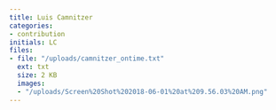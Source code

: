 ```yaml
---
title: Luis Camnitzer
categories:
- contribution
initials: LC
files:
- file: "/uploads/camnitzer_ontime.txt"
  ext: txt
  size: 2 KB
  images:
  - "/uploads/Screen%20Shot%202018-06-01%20at%209.56.03%20AM.png"
---
```


